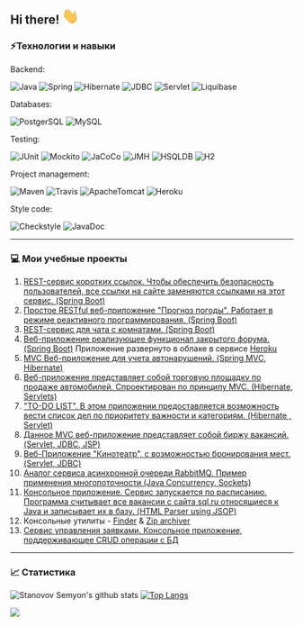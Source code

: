 ## Hi there! <img src="https://github.com/stanovov/stanovov/blob/main/wave.gif" width="30px">

### ⚡Технологии и навыки
Backend:

![Java](https://img.shields.io/badge/Java->=_8-E34A86?style=flat-square&logo=java)
![Spring](https://img.shields.io/badge/Spring->=_5-c0ffee?style=flat-square&logo=spring)
![Hibernate](https://img.shields.io/badge/Hibernate->=_5.0-green?style=flat-square&logo=hibernate)
![JDBC](https://img.shields.io/badge/JDBC-738bff?style=flat-square)
![Servlet](https://img.shields.io/badge/Servlet-AFBBF8?style=flat-square)
![Liquibase](https://img.shields.io/badge/Liquibase-ff3333?style=flat-square)

Databases:

![PostgerSQL](https://img.shields.io/badge/PostgerSQL-332981?style=flat-square&logo=postgresql)
![MySQL](https://img.shields.io/badge/MySQL-ffc600?style=flat-square&logo=mysql)

Testing:

![JUnit](https://img.shields.io/badge/JUnit_4-yellowgreen?style=flat-square)
![Mockito](https://img.shields.io/badge/Mockito-brightgreen?style=flat-square)
![JaCoCo](https://img.shields.io/badge/JaCoCo-c75a28?style=flat-square)
![JMH](https://img.shields.io/badge/JMH-23343e?style=flat-square?style=flat-square)
![HSQLDB](https://img.shields.io/badge/HSQLDB-03658c?style=flat-square)
![H2](https://img.shields.io/badge/H2-0007c7?style=flat-square) 

Project management:

![Maven](https://img.shields.io/badge/Maven_3-9A1D03?style=flat-square&logo=apachemaven)
![Travis](https://img.shields.io/badge/Travis_CI-039A0A?style=flat-square&logo=travisci)
![ApacheTomcat](https://img.shields.io/badge/Apache_Tomcat-B68607?style=flat-square&logo=apachetomcat)
![Heroku](https://img.shields.io/badge/Heroku-42578d?style=flat-square&logo=heroku)

Style code:

![Checkstyle](https://img.shields.io/badge/Checkstyle-lightgrey?style=flat-square)
![JavaDoc](https://img.shields.io/badge/JavaDoc-f2f2f2?style=flat-square)

---

### :computer: Мои учебные проекты

1. [REST-сервис коротких ссылок. Чтобы обеспечить безопасность пользователей, все ссылки на сайте заменяются ссылками на этот сервис. (Spring Boot)](https://github.com/stanovov/job4j_url_shortcut)
2. [Простое RESTful веб-приложение "Прогноз погоды". Работает в режиме реактивного программирования. (Spring Boot)](https://github.com/stanovov/weather_reactive)
3. [REST-сервис для чата с комнатами. (Spring Boot)](https://github.com/stanovov/job4j_chat)
4. [Веб-приложение реализующее функционал закрытого форума. (Spring Boot)](https://github.com/stanovov/job4j_forum) Приложение развернуто в облаке в сервисе [Heroku](https://morning-reef-32109.herokuapp.com/)
5. [MVC Веб-приложение для учета автонарушений. (Spring MVC, Hibernate)](https://github.com/stanovov/job4j_car_accident)
6. [Веб-приложение представляет собой торговую площадку по продаже автомобилей. Спроектирован по принципу MVC. (Hibernate, Servlets)](https://github.com/stanovov/job4j_cars)
7. ["TO-DO LIST". В этом приложении предоставляется возможность вести список дел по приоритету важности и категориям. (Hibernate , Servlet)](https://github.com/stanovov/job4j_todo)
8. [Данное MVC веб-приложение представляет собой биржу вакансий. (Servlet, JDBC, JSP)](https://github.com/stanovov/job4j_dreamjob)
9. [Веб-Приложение "Кинотеатр", с возможностью бронирования мест. (Servlet, JDBC)](https://github.com/stanovov/job4j_cinema)
10. [Аналог сервиса асинхронной очереди RabbitMQ. Пример применения многопоточности (Java Concurrency, Sockets)](https://github.com/stanovov/job4j_pooh)
11. [Консольное приложение. Сервис запускается по расписанию. Программа считывает все вакансии с сайта sql.ru относящиеся к Java и записывает их в базу. (HTML Parser using JSOP)](https://github.com/stanovov/job4j_grabber)
12. Консольные утилиты - [Finder](https://github.com/stanovov/job4j_finder) & [Zip archiver](https://github.com/stanovov/job4j_zip)
13. [Сервис управления заявками. Консольное приложение, поддерживающее CRUD операции с БД](https://github.com/stanovov/job4j_tracker)

---

### 📈 Статистика

![Stanovov Semyon's github stats](https://github-readme-stats.vercel.app/api?username=stanovov&hide=stars,prs,issues,contribs)
[![Top Langs](https://github-readme-stats.vercel.app/api/top-langs/?username=stanovov&layout=compact&hide=shell)](https://github.com/stanovov/github-readme-stats)

![](https://komarev.com/ghpvc/?username=stanovov)

